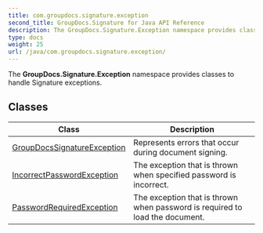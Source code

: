 ```yaml
---
title: com.groupdocs.signature.exception
second_title: GroupDocs.Signature for Java API Reference
description: The GroupDocs.Signature.Exception namespace provides classes to handle Signature exceptions.
type: docs
weight: 25
url: /java/com.groupdocs.signature.exception/
---
```


The **GroupDocs.Signature.Exception** namespace provides classes to handle Signature exceptions.


## Classes

| Class | Description |
| --- | --- |
| [GroupDocsSignatureException](../com.groupdocs.signature.exception/groupdocssignatureexception) | Represents errors that occur during document signing. |
| [IncorrectPasswordException](../com.groupdocs.signature.exception/incorrectpasswordexception) | The exception that is thrown when specified password is incorrect. |
| [PasswordRequiredException](../com.groupdocs.signature.exception/passwordrequiredexception) | The exception that is thrown when password is required to load the document. |

